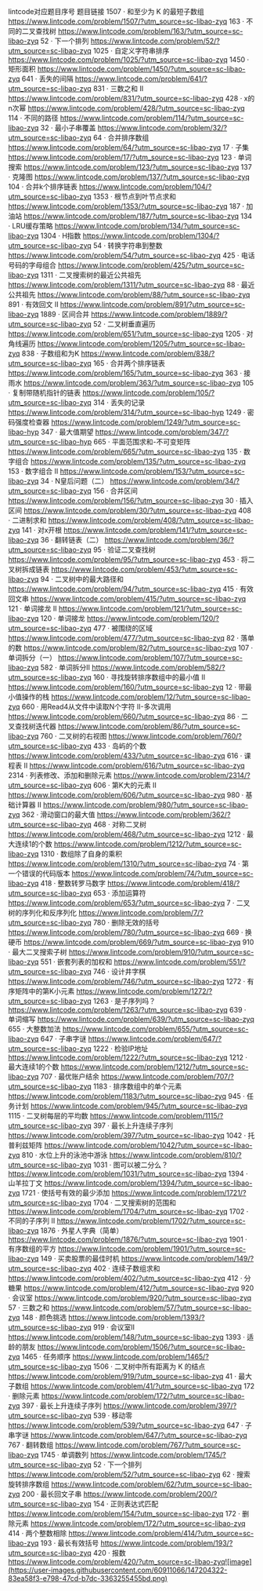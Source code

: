 lintcode对应题目序号	题目链接
1507 · 和至少为 K 的最短子数组	https://www.lintcode.com/problem/1507/?utm_source=sc-libao-zyq
163 · 不同的二叉查找树	https://www.lintcode.com/problem/163/?utm_source=sc-libao-zyq
52 · 下一个排列	https://www.lintcode.com/problem/52/?utm_source=sc-libao-zyq
1025 · 自定义字符串排序	https://www.lintcode.com/problem/1025/?utm_source=sc-libao-zyq
1450 · 矩形面积	https://www.lintcode.com/problem/1450/?utm_source=sc-libao-zyq
641 · 丢失的间隔	https://www.lintcode.com/problem/641/?utm_source=sc-libao-zyq
831 · 三数之和 II	https://www.lintcode.com/problem/831/?utm_source=sc-libao-zyq
428 · x的n次幂	https://www.lintcode.com/problem/428/?utm_source=sc-libao-zyq
114 · 不同的路径	https://www.lintcode.com/problem/114/?utm_source=sc-libao-zyq
32 · 最小子串覆盖	https://www.lintcode.com/problem/32/?utm_source=sc-libao-zyq
64 · 合并排序数组	https://www.lintcode.com/problem/64/?utm_source=sc-libao-zyq
17 · 子集	https://www.lintcode.com/problem/17/?utm_source=sc-libao-zyq
123 · 单词搜索	https://www.lintcode.com/problem/123/?utm_source=sc-libao-zyq
137 · 克隆图	https://www.lintcode.com/problem/137/?utm_source=sc-libao-zyq
104 · 合并k个排序链表	https://www.lintcode.com/problem/104/?utm_source=sc-libao-zyq
1353 · 根节点到叶节点求和	https://www.lintcode.com/problem/1353/?utm_source=sc-libao-zyq
187 · 加油站	https://www.lintcode.com/problem/187/?utm_source=sc-libao-zyq
134 · LRU缓存策略	https://www.lintcode.com/problem/134/?utm_source=sc-libao-zyq
1304 · H指数	https://www.lintcode.com/problem/1304/?utm_source=sc-libao-zyq
54 · 转换字符串到整数	https://www.lintcode.com/problem/54/?utm_source=sc-libao-zyq
425 · 电话号码的字母组合	https://www.lintcode.com/problem/425/?utm_source=sc-libao-zyq
1311 · 二叉搜索树的最近公共祖先	https://www.lintcode.com/problem/1311/?utm_source=sc-libao-zyq
88 · 最近公共祖先	https://www.lintcode.com/problem/88/?utm_source=sc-libao-zyq
891 · 有效回文 II	https://www.lintcode.com/problem/891/?utm_source=sc-libao-zyq
1889 · 区间合并	https://www.lintcode.com/problem/1889/?utm_source=sc-libao-zyq
52 · 二叉树垂直遍历	https://www.lintcode.com/problem/651/?utm_source=sc-libao-zyq
1205 · 对角线遍历	https://www.lintcode.com/problem/1205/?utm_source=sc-libao-zyq
838 · 子数组和为K	https://www.lintcode.com/problem/838/?utm_source=sc-libao-zyq
165 · 合并两个排序链表	https://www.lintcode.com/problem/165/?utm_source=sc-libao-zyq
363 · 接雨水	https://www.lintcode.com/problem/363/?utm_source=sc-libao-zyq
105 · 复制带随机指针的链表	https://www.lintcode.com/problem/105/?utm_source=sc-libao-zyq
314 · 丢失的记录	https://www.lintcode.com/problem/314/?utm_source=sc-libao-hyp
1249 · 密码强度检查器	https://www.lintcode.com/problem/1249/?utm_source=sc-libao-hyp
347 · 最大值期望	https://www.lintcode.com/problem/347/?utm_source=sc-libao-hyp
665 · 平面范围求和-不可变矩阵	https://www.lintcode.com/problem/665/?utm_source=sc-libao-zyq
135 · 数字组合	https://www.lintcode.com/problem/135/?utm_source=sc-libao-zyq
153 · 数字组合 II	https://www.lintcode.com/problem/153/?utm_source=sc-libao-zyq
34 · N皇后问题（二）	https://www.lintcode.com/problem/34/?utm_source=sc-libao-zyq
156 · 合并区间	https://www.lintcode.com/problem/156/?utm_source=sc-libao-zyq
30 · 插入区间	https://www.lintcode.com/problem/30/?utm_source=sc-libao-zyq
408 · 二进制求和	https://www.lintcode.com/problem/408/?utm_source=sc-libao-zyq
141 · 对x开根	https://www.lintcode.com/problem/141/?utm_source=sc-libao-zyq
36 · 翻转链表（二）	https://www.lintcode.com/problem/36/?utm_source=sc-libao-zyq
95 · 验证二叉查找树	https://www.lintcode.com/problem/95/?utm_source=sc-libao-zyq
453 · 将二叉树拆成链表	https://www.lintcode.com/problem/453/?utm_source=sc-libao-zyq
94 · 二叉树中的最大路径和	https://www.lintcode.com/problem/94/?utm_source=sc-libao-zyq
415 · 有效回文串	https://www.lintcode.com/problem/415/?utm_source=sc-libao-zyq
121 · 单词接龙 II	https://www.lintcode.com/problem/121/?utm_source=sc-libao-zyq
120 · 单词接龙	https://www.lintcode.com/problem/120/?utm_source=sc-libao-zyq
477 · 被围绕的区域	https://www.lintcode.com/problem/477/?utm_source=sc-libao-zyq
82 · 落单的数	https://www.lintcode.com/problem/82/?utm_source=sc-libao-zyq
107 · 单词拆分（一）	https://www.lintcode.com/problem/107/?utm_source=sc-libao-zyq
582 · 单词拆分II	https://www.lintcode.com/problem/582/?utm_source=sc-libao-zyq
160 · 寻找旋转排序数组中的最小值 II	https://www.lintcode.com/problem/160/?utm_source=sc-libao-zyq
12 · 带最小值操作的栈	https://www.lintcode.com/problem/12/?utm_source=sc-libao-zyq
660 · 用Read4从文件中读取N个字符 II-多次调用	https://www.lintcode.com/problem/660/?utm_source=sc-libao-zyq
86 · 二叉查找树迭代器	https://www.lintcode.com/problem/86/?utm_source=sc-libao-zyq
760 · 二叉树的右视图	https://www.lintcode.com/problem/760/?utm_source=sc-libao-zyq
433 · 岛屿的个数	https://www.lintcode.com/problem/433/?utm_source=sc-libao-zyq
616 · 课程表 II	https://www.lintcode.com/problem/616/?utm_source=sc-libao-zyq
2314 · 列表修改、添加和删除元素	https://www.lintcode.com/problem/2314/?utm_source=sc-libao-zyq
606 · 第K大的元素 II	https://www.lintcode.com/problem/606/?utm_source=sc-libao-zyq
980 · 基础计算器 II	https://www.lintcode.com/problem/980/?utm_source=sc-libao-zyq
362 · 滑动窗口的最大值	https://www.lintcode.com/problem/362/?utm_source=sc-libao-zyq
468 · 对称二叉树	https://www.lintcode.com/problem/468/?utm_source=sc-libao-zyq
1212 · 最大连续1的个数	https://www.lintcode.com/problem/1212/?utm_source=sc-libao-zyq
1310 · 数组除了自身的乘积	https://www.lintcode.com/problem/1310/?utm_source=sc-libao-zyq
74 · 第一个错误的代码版本	https://www.lintcode.com/problem/74/?utm_source=sc-libao-zyq
418 · 整数转罗马数字	https://www.lintcode.com/problem/418/?utm_source=sc-libao-zyq
653 · 添加运算符	https://www.lintcode.com/problem/653/?utm_source=sc-libao-zyq
7 · 二叉树的序列化和反序列化	https://www.lintcode.com/problem/7/?utm_source=sc-libao-zyq
780 · 删除无效的括号	https://www.lintcode.com/problem/780/?utm_source=sc-libao-zyq
669 · 换硬币	https://www.lintcode.com/problem/669/?utm_source=sc-libao-zyq
910 · 最大二叉搜索子树	https://www.lintcode.com/problem/910/?utm_source=sc-libao-zyq
551 · 嵌套列表的加权和	https://www.lintcode.com/problem/551/?utm_source=sc-libao-zyq
746 · 设计井字棋	https://www.lintcode.com/problem/746/?utm_source=sc-libao-zyq
1272 · 有序矩阵中的第K小元素	https://www.lintcode.com/problem/1272/?utm_source=sc-libao-zyq
1263 · 是子序列吗？	https://www.lintcode.com/problem/1263/?utm_source=sc-libao-zyq
639 · 单词缩写	https://www.lintcode.com/problem/639/?utm_source=sc-libao-zyq
655 · 大整数加法	https://www.lintcode.com/problem/655/?utm_source=sc-libao-zyq
647 · 子串字谜	https://www.lintcode.com/problem/647/?utm_source=sc-libao-zyq
1222 · 检验IP地址	https://www.lintcode.com/problem/1222/?utm_source=sc-libao-zyq
1212 · 最大连续1的个数	https://www.lintcode.com/problem/1212/?utm_source=sc-libao-zyq
707 · 最优账户结余	https://www.lintcode.com/problem/707/?utm_source=sc-libao-zyq
1183 · 排序数组中的单个元素	https://www.lintcode.com/problem/1183/?utm_source=sc-libao-zyq
945 · 任务计划	https://www.lintcode.com/problem/945/?utm_source=sc-libao-zyq
1115 · 二叉树每层的平均数	https://www.lintcode.com/problem/1115/?utm_source=sc-libao-zyq
397 · 最长上升连续子序列	https://www.lintcode.com/problem/397/?utm_source=sc-libao-zyq
1042 · 托普利兹矩阵	https://www.lintcode.com/problem/1042/?utm_source=sc-libao-zyq
810 · 水位上升的泳池中游泳	https://www.lintcode.com/problem/810/?utm_source=sc-libao-zyq
1031 · 图可以被二分么？	https://www.lintcode.com/problem/1031/?utm_source=sc-libao-zyq
1394 · 山羊拉丁文	https://www.lintcode.com/problem/1394/?utm_source=sc-libao-zyq
1721 · 使括号有效的最少添加	https://www.lintcode.com/problem/1721/?utm_source=sc-libao-zyq
1704 · 二叉搜索树的范围和	https://www.lintcode.com/problem/1704/?utm_source=sc-libao-zyq
1702 · 不同的子序列 II	https://www.lintcode.com/problem/1702/?utm_source=sc-libao-zyq
1876 · 外星人字典（简单）	https://www.lintcode.com/problem/1876/?utm_source=sc-libao-zyq
1901 · 有序数组的平方	https://www.lintcode.com/problem/1901/?utm_source=sc-libao-zyq
149 · 买卖股票的最佳时机	https://www.lintcode.com/problem/149/?utm_source=sc-libao-zyq
402 · 连续子数组求和	https://www.lintcode.com/problem/402/?utm_source=sc-libao-zyq
412 · 分糖果	https://www.lintcode.com/problem/412/?utm_source=sc-libao-zyq
920 · 会议室	https://www.lintcode.com/problem/920/?utm_source=sc-libao-zyq
57 · 三数之和	https://www.lintcode.com/problem/57/?utm_source=sc-libao-zyq
148 · 颜色挑选	https://www.lintcode.com/problem/1393/?utm_source=sc-libao-zyq
919 · 会议室Ⅱ	https://www.lintcode.com/problem/148/?utm_source=sc-libao-zyq
1393 · 适龄的朋友	https://www.lintcode.com/problem/1506/?utm_source=sc-libao-zyq
1465 · 任务顺序	https://www.lintcode.com/problem/1465/?utm_source=sc-libao-zyq
1506 · 二叉树中所有距离为 K 的结点	https://www.lintcode.com/problem/919/?utm_source=sc-libao-zyq
41 · 最大子数组	https://www.lintcode.com/problem/41/?utm_source=sc-libao-zyq
172 · 删除元素	https://www.lintcode.com/problem/172/?utm_source=sc-libao-zyq
397 · 最长上升连续子序列	https://www.lintcode.com/problem/397/?utm_source=sc-libao-zyq
539 · 移动零	https://www.lintcode.com/problem/539/?utm_source=sc-libao-zyq
647 · 子串字谜	https://www.lintcode.com/problem/647/?utm_source=sc-libao-zyq
767 · 翻转数组	https://www.lintcode.com/problem/767/?utm_source=sc-libao-zyq
1745 · 单调数列	https://www.lintcode.com/problem/1745/?utm_source=sc-libao-zyq
52 · 下一个排列	https://www.lintcode.com/problem/52/?utm_source=sc-libao-zyq
62 · 搜索旋转排序数组	https://www.lintcode.com/problem/62/?utm_source=sc-libao-zyq
200 · 最长回文子串	https://www.lintcode.com/problem/200/?utm_source=sc-libao-zyq
154 · 正则表达式匹配	https://www.lintcode.com/problem/154/?utm_source=sc-libao-zyq
172 · 删除元素	https://www.lintcode.com/problem/172/?utm_source=sc-libao-zyq
414 · 两个整数相除	https://www.lintcode.com/problem/414/?utm_source=sc-libao-zyq
193 · 最长有效括号	https://www.lintcode.com/problem/193/?utm_source=sc-libao-zyq
420 · 报数	https://www.lintcode.com/problem/420/?utm_source=sc-libao-zyq![image](https://user-images.githubusercontent.com/60911066/147204322-83ea58f3-e798-47cd-b7dc-3363255455bd.png)
